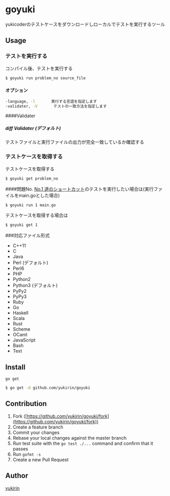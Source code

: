 # goyuki
yukicoderのテストケースをダウンロードしローカルでテストを実行するツール


## Usage
### テストを実行する
コンパイル後、テストを実行する
```bash
$ goyuki run problem_no source_file
```
#### オプション
```bash
-language, -l       実行する言語を指定します
-validater, -V       テストの一致方法を指定します
```

####Validater
##### diff Validater (デフォルト)
テストファイルと実行ファイルの出力が完全一致しているか確認する


### テストケースを取得する
テストケースを取得する
```bash
$ goyuki get problem_no
```

####問題No.
[No.1 道のショートカット](http://yukicoder.me/problems/17)のテストを実行したい場合は(実行ファイルをmain.goとした場合)
```bash
$ goyuki run 1 main.go
```

テストケースを取得する場合は
```bash
$ goyuki get 1
```

###対応ファイル形式
* C++11
* C
* Java
* Perl (デフォルト)
* Perl6
* PHP
* Python2
* Python3 (デフォルト)
* PyPy2
* PyPy3
* Ruby
* Go
* Haskell
* Scala
* Rust
* Scheme
* OCaml
* JavaScript
* Bash
* Text

## Install

`go get`

```bash
$ go get -d github.com/yukirin/goyuki
```

## Contribution

1. Fork ([https://github.com/yukirin/goyuki/fork](https://github.com/yukirin/goyuki/fork))
1. Create a feature branch
1. Commit your changes
1. Rebase your local changes against the master branch
1. Run test suite with the `go test ./...` command and confirm that it passes
1. Run `gofmt -s`
1. Create a new Pull Request

## Author

[yukirin](https://github.com/yukirin)
